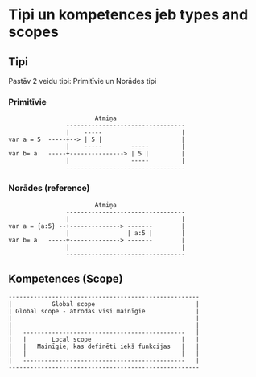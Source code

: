 # Tipi un kompetences jeb types and scopes

## Tipi

Pastāv 2 veidu tipi:
Primitīvie un Norādes tipi

### Primitīvie

                            Atmiņa
                    ---------------------------------
                    |    -----                      |
    var a = 5  -----+--> | 5 |                      |
                    |    -----        -----         |
    var b= a   -----+---------------> | 5 |         |
                    |                 -----         |
                    ---------------------------------

### Norādes (reference)

                            Atmiņa
                    ---------------------------------
                    |                               |
    var a = {a:5} --+--------------> -------        |
                    |                | a:5 |        |
    var b= a   -----+--------------> -------        |
                    |                               |
                    ---------------------------------

## Kompetences (Scope)

    -----------------------------------------------------
    |           Global scope                            |
    | Global scope - atrodas visi mainīgie              |
    |                                                   |
    |                                                   |
    |   ---------------------------------------------   |
    |   |       Local scope                         |   |
    |   |   Mainīgie, kas definēti iekš funkcijas   |   |
    |   |                                           |   |
    |   ---------------------------------------------   |
    -----------------------------------------------------
